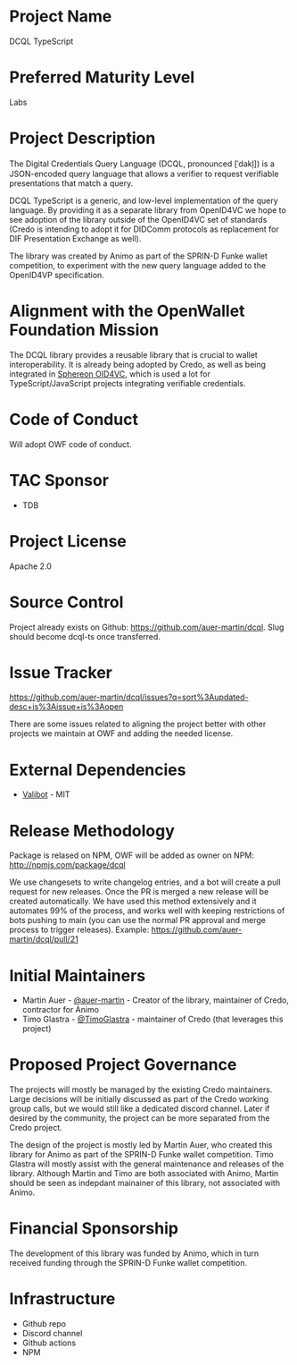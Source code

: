 # Project Name

DCQL TypeScript

# Preferred Maturity Level

Labs

# Project Description

The Digital Credentials Query Language (DCQL, pronounced [ˈdakl̩]) is a JSON-encoded query language that allows a verifier to request verifiable presentations that match a query.

DCQL TypeScript is a generic, and low-level implementation of the query language. By providing it as a separate library from OpenID4VC we hope to see adoption of the library outside of the OpenID4VC set of standards (Credo is intending to adopt it for DIDComm protocols as replacement for DIF Presentation Exchange as well).

The library was created by Animo as part of the SPRIN-D Funke wallet competition, to experiment with the new query language added to the OpenID4VP specification.

# Alignment with the OpenWallet Foundation Mission

The DCQL library provides a reusable library that is crucial to wallet interoperability. It is already being adopted by Credo, as well as being integrated in [Sphereon OID4VC](https://github.com/Sphereon-Opensource/OID4VC/pull/171), which is used a lot for TypeScript/JavaScript projects integrating verifiable credentials.

# Code of Conduct

Will adopt OWF code of conduct.

# TAC Sponsor

- TDB

# Project License

Apache 2.0

# Source Control

Project already exists on Github: https://github.com/auer-martin/dcql. Slug should become dcql-ts once transferred.

# Issue Tracker

https://github.com/auer-martin/dcql/issues?q=sort%3Aupdated-desc+is%3Aissue+is%3Aopen

There are some issues related to aligning the project better with other projects we maintain at OWF and adding the needed license.

# External Dependencies

- [Valibot](https://github.com/fabian-hiller/valibot) - MIT

# Release Methodology

Package is relased on NPM, OWF will be added as owner on NPM: http://npmjs.com/package/dcql

We use changesets to write changelog entries, and a bot will create a pull request for new releases. Once the PR is merged a new release will be created automatically. We have used this method extensively and it automates 99% of the process, and works well with keeping restrictions of bots pushing to main (you can use the normal PR approval and merge process to trigger releases). Example: https://github.com/auer-martin/dcql/pull/21

# Initial Maintainers

- Martin Auer - [@auer-martin](https://github.com/auer-martin) - Creator of the library, maintainer of Credo, contractor for Animo
- Timo Glastra - [@TimoGlastra](https://github.com/TimoGlastra) - maintainer of Credo (that leverages this project)

# Proposed Project Governance

The projects will mostly be managed by the existing Credo maintainers. Large decisions will be initially discussed as part of the Credo working group calls, but we would still like a dedicated discord channel. Later if desired by the community, the project can be more separated from the Credo project.

The design of the project is mostly led by Martin Auer, who created this library for Animo as part of the SPRIN-D Funke wallet competition. Timo Glastra will mostly assist with the general maintenance and releases of the library. Although Martin and Timo are both associated with Animo, Martin should be seen as indepdant mainainer of this library, not associated with Animo.

# Financial Sponsorship

The development of this library was funded by Animo, which in turn received funding through the SPRIN-D Funke wallet competition.

# Infrastructure

- Github repo
- Discord channel
- Github actions
- NPM
